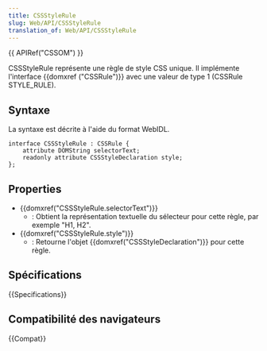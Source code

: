 ```yaml
---
title: CSSStyleRule
slug: Web/API/CSSStyleRule
translation_of: Web/API/CSSStyleRule
---
```

{{ APIRef("CSSOM") }}

CSSStyleRule représente une règle de style CSS unique. Il implémente l'interface {{domxref ("CSSRule")}} avec une valeur de type 1 (CSSRule STYLE_RULE).

## Syntaxe

La syntaxe est décrite à l'aide du format WebIDL.

```
interface CSSStyleRule : CSSRule {
    attribute DOMString selectorText;
    readonly attribute CSSStyleDeclaration style;
};
```

## Properties

- {{domxref("CSSStyleRule.selectorText")}}
  - : Obtient la représentation textuelle du sélecteur pour cette règle, par exemple "H1, H2".
- {{domxref("CSSStyleRule.style")}}
  - : Retourne l'objet {{domxref("CSSStyleDeclaration")}} pour cette règle.

## Spécifications

{{Specifications}}

## Compatibilité des navigateurs

{{Compat}}
